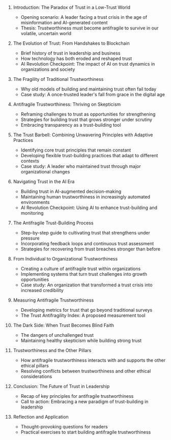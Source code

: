 1. Introduction: The Paradox of Trust in a Low-Trust World
   - Opening scenario: A leader facing a trust crisis in the age of misinformation and AI-generated content
   - Thesis: Trustworthiness must become antifragile to survive in our volatile, uncertain world

2. The Evolution of Trust: From Handshakes to Blockchain
   - Brief history of trust in leadership and business
   - How technology has both eroded and reshaped trust
   - AI Revolution Checkpoint: The impact of AI on trust dynamics in organizations and society

3. The Fragility of Traditional Trustworthiness
   - Why old models of building and maintaining trust often fail today
   - Case study: A once-trusted leader's fall from grace in the digital age

4. Antifragile Trustworthiness: Thriving on Skepticism
   - Reframing challenges to trust as opportunities for strengthening
   - Strategies for building trust that grows stronger under scrutiny
   - Embracing transparency as a trust-building tool

5. The Trust Barbell: Combining Unwavering Principles with Adaptive Practices
   - Identifying core trust principles that remain constant
   - Developing flexible trust-building practices that adapt to different contexts
   - Case study: A leader who maintained trust through major organizational changes

6. Navigating Trust in the AI Era
   - Building trust in AI-augmented decision-making
   - Maintaining human trustworthiness in increasingly automated environments
   - AI Revolution Checkpoint: Using AI to enhance trust-building and monitoring

7. The Antifragile Trust-Building Process
   - Step-by-step guide to cultivating trust that strengthens under pressure
   - Incorporating feedback loops and continuous trust assessment
   - Strategies for recovering from trust breaches stronger than before

8. From Individual to Organizational Trustworthiness
   - Creating a culture of antifragile trust within organizations
   - Implementing systems that turn trust challenges into growth opportunities
   - Case study: An organization that transformed a trust crisis into increased credibility

9. Measuring Antifragile Trustworthiness
   - Developing metrics for trust that go beyond traditional surveys
   - The Trust Antifragility Index: A proposed measurement tool

10. The Dark Side: When Trust Becomes Blind Faith
    - The dangers of unchallenged trust
    - Maintaining healthy skepticism while building strong trust

11. Trustworthiness and the Other Pillars
    - How antifragile trustworthiness interacts with and supports the other ethical pillars
    - Resolving conflicts between trustworthiness and other ethical considerations

12. Conclusion: The Future of Trust in Leadership
    - Recap of key principles for antifragile trustworthiness
    - Call to action: Embracing a new paradigm of trust-building in leadership

13. Reflection and Application
    - Thought-provoking questions for readers
    - Practical exercises to start building antifragile trustworthiness